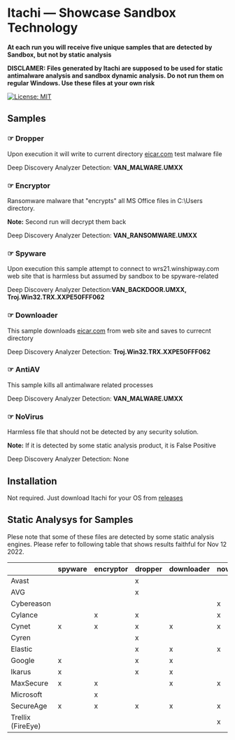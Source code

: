 # Itachi &mdash; Showcase Sandbox Technology

**At each run you will receive five unique samples that are detected by Sandbox, but not by static analysis**

**DISCLAMER: Files generated by Itachi are supposed to be used for static antimalware analysis and sandbox dynamic analysis. Do not run them on regular Windows. Use these files at your own risk**

[![License: MIT](https://img.shields.io/badge/License-MIT-yellow.svg)](https://opensource.org/licenses/MIT)

## Samples

### &#x261E; Dropper

Upon execution it will write to current directory [eicar.com](https://www.eicar.com/download-anti-malware-testfile/) test malware file

Deep Discovery Analyzer Detection: **VAN_MALWARE.UMXX**

### &#x261E; Encryptor

Ransomware malware that "encrypts" all MS Office files in C:\Users directory.

**Note:** Second run will decrypt them back

Deep Discovery Analyzer Detection: **VAN_RANSOMWARE.UMXX**

### &#x261E; Spyware

Upon execution this sample attempt to connect to wrs21.winshipway.com web site that is harmless but assumed by sandbox to be spyware-related

Deep Discovery Analyzer Detection:**VAN_BACKDOOR.UMXX, Troj.Win32.TRX.XXPE50FFF062**

### &#x261E; Downloader

This sample downloads [eicar.com](https://www.eicar.com/download-anti-malware-testfile/) from web site and saves to currecnt directory

Deep Discovery Analyzer Detection: **Troj.Win32.TRX.XXPE50FFF062**

### &#x261E; AntiAV

This sample kills all antimalware related processes

Deep Discovery Analyzer Detection: **VAN_MALWARE.UMXX**

### &#x261E; NoVirus

Harmless file that should not be detected by any security solution.

**Note:** If it is detected by some static analysis product, it is False Positive

Deep Discovery Analyzer Detection: None

## Installation
Not required. Just download Itachi for your OS from [releases](https://github.com/mpkondrashin/itachi/releases) 

## Static Analysys for Samples

Plese note that some of these files are detected by some static analysis engines. Please refer to following table that shows results faithful for Nov 12 2022.

|                   | spyware | encryptor | dropper | downloader | novirus | antiav |
| ----------------- | ------- | --------- | ------- | ---------- | ------- | ------ |
| Avast             |         |           | x       |            |         |        |
| AVG               |         |           | x       |            |         |        |
| Cybereason        |         |           |         |            | x       |        |
| Cylance           |         | x         | x       |            | x       |        |
| Cynet             | x       | x         | x       | x          | x       | x      |
| Cyren             |         |           | x       |            |         |        |
| Elastic           |         |           | x       | x          | x       |        |
| Google            | x       |           | x       | x          |         |        |
| Ikarus            | x       |           | x       | x          |         |        |
| MaxSecure         | x       | x         |         | x          | x       |        |
| Microsoft         |         | x         |         |            |         |        |
| SecureAge         | x       | x         | x       | x          | x       | x      |
| Trellix (FireEye) |         |           |         |            | x       |        |